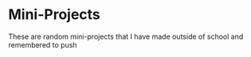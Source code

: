 # Mini-Projects

These are random mini-projects that I have made outside of school and remembered to push
